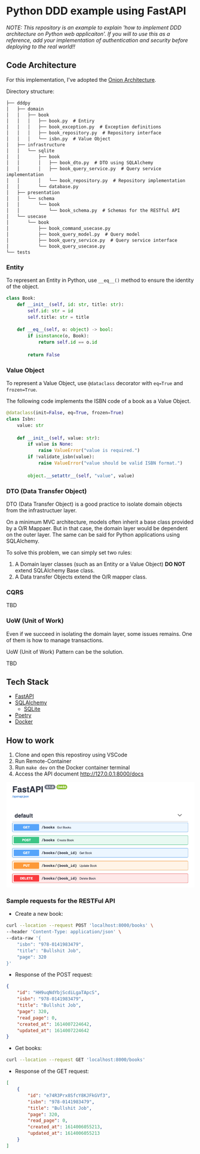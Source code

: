 # Python DDD example using FastAPI

*NOTE: This repository is an example to explain 'how to implement DDD architecture on Python web applicaiton'. If you will to use this as a reference, add your implementation of authentication and security before deploying to the real world!!*

## Code Architecture

For this implementation, I've adopted the [Onion Architecture](https://jeffreypalermo.com/2008/07/the-onion-architecture-part-1/).

Directory structure:

```tree
├── dddpy
│   ├── domain
│   │   ├── book
│   │   │   ├── book.py  # Entiry
│   │   │   ├── book_exception.py  # Exception definitions
│   │   │   ├── book_repository.py  # Repository interface
│   │   │   └── isbn.py  # Value Object
│   ├── infrastructure
│   │   └── sqlite
│   │       ├── book
│   │       │   ├── book_dto.py  # DTO using SQLAlchemy
│   │       │   ├── book_query_service.py  # Query service implementation
│   │       │   └── book_repository.py  # Repository implementation
│   │       └── database.py
│   ├── presentation
│   │   └── schema
│   │       └── book
│   │           └── book_schema.py  # Schemas for the RESTful API
│   └── usecase
│       └── book
│           ├── book_command_usecase.py
│           ├── book_query_model.py  # Query model
│           ├── book_query_service.py  # Query service interface
│           └── book_query_usecase.py
└── tests
```

### Entity

To represent an Entity in Python, use `__eq__()` method to ensure the identity of the object.

```python
class Book:
    def __init__(self, id: str, title: str):
        self.id: str = id
        self.title: str = title

    def __eq__(self, o: object) -> bool:
        if isinstance(o, Book):
            return self.id == o.id

        return False
```

### Value Object

To represent a Value Object, use `@dataclass` decorator with `eq=True` and `frozen=True`.

The following code implements the ISBN code of a book as a Value Object.

```python
@dataclass(init=False, eq=True, frozen=True)
class Isbn:
    value: str

    def __init__(self, value: str):
        if value is None:
            raise ValueError("value is required.")
        if !validate_isbn(value):
            raise ValueError("value should be valid ISBN format.")

        object.__setattr__(self, "value", value)
```

### DTO (Data Transfer Object)

DTO (Data Transfer Object) is a good practice to isolate domain objects from the infrastructuer layer.

On a minimum MVC architecture, models often inherit a base class provided by a O/R Mappaer. But in that case, the domain layer would be dependent on the outer layer. The same can be said for Python applications using SQLAlchemy.

To solve this problem, we can simply set two rules:

1. A Domain layer classes (such as an Entity or a Value Object) **DO NOT** extend SQLAlchemy Base class.
2. A Data transfer Objects extend the O/R mapper class.

### CQRS

TBD

### UoW (Unit of Work)

Even if we succeed in isolating the domain layer, some issues remains. One of them is how to manage transactions.

UoW (Unit of Work) Pattern can be the solution.

TBD

## Tech Stack

* [FastAPI](https://fastapi.tiangolo.com/)
* [SQLAlchemy](https://www.sqlalchemy.org/)
  * [SQLite](https://www.sqlite.org/index.html)
* [Poetry](https://python-poetry.org/)
* [Docker](https://www.docker.com/)

## How to work

1. Clone and open this repostiroy using VSCode
2. Run Remote-Container
3. Run `make dev` on the Docker container terminal
4. Access the API document http://127.0.0.1:8000/docs

![OpenAPI Doc](./screenshots/openapi_doc.png)

### Sample requests for the RESTFul API

* Create a new book:

```bash
curl --location --request POST 'localhost:8000/books' \
--header 'Content-Type: application/json' \
--data-raw '{
    "isbn": "978-0141983479",
    "title": "Bullshit Job",
    "page": 320
}'
```

* Response of the POST request:

```json
{
    "id": "HH9uqNdYbjScdiLgaTApcS",
    "isbn": "978-0141983479",
    "title": "Bullshit Job",
    "page": 320,
    "read_page": 0,
    "created_at": 1614007224642,
    "updated_at": 1614007224642
}
```

* Get books:

```bash
curl --location --request GET 'localhost:8000/books'
```

* Response of the GET request:

```json
[
    {
        "id": "e74R3Prx8SfcY8KJFkGVf3",
        "isbn": "978-0141983479",
        "title": "Bullshit Job",
        "page": 320,
        "read_page": 0,
        "created_at": 1614006055213,
        "updated_at": 1614006055213
    }
]
```
